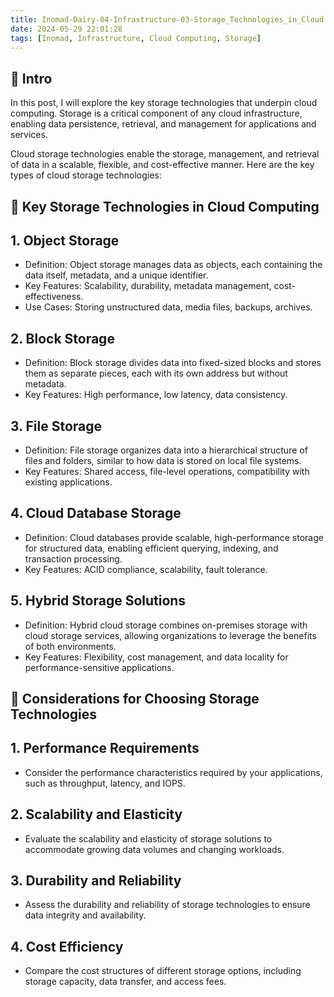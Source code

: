 ```yaml
---
title: Inomad-Dairy-04-Infrastructure-03-Storage_Technologies_in_Cloud
date: 2024-05-29 22:01:28
tags: [Inomad, Infrastructure, Cloud Computing, Storage]
---
```


## **🔎 Intro**

In this post, I will explore the key storage technologies that underpin cloud computing. Storage is a critical component of any cloud infrastructure, enabling data persistence, retrieval, and management for applications and services.

<!-- more -->

Cloud storage technologies enable the storage, management, and retrieval of data in a scalable, flexible, and cost-effective manner. Here are the key types of cloud storage technologies:

## **🔧 Key Storage Technologies in Cloud Computing**

## 1. Object Storage
- Definition: Object storage manages data as objects, each containing the data itself, metadata, and a unique identifier.
- Key Features: Scalability, durability, metadata management, cost-effectiveness.
- Use Cases: Storing unstructured data, media files, backups, archives.

## 2. Block Storage
- Definition: Block storage divides data into fixed-sized blocks and stores them as separate pieces, each with its own address but without metadata.
- Key Features: High performance, low latency, data consistency.

## 3. File Storage
- Definition: File storage organizes data into a hierarchical structure of files and folders, similar to how data is stored on local file systems.
- Key Features: Shared access, file-level operations, compatibility with existing applications.

## 4. Cloud Database Storage
- Definition: Cloud databases provide scalable, high-performance storage for structured data, enabling efficient querying, indexing, and transaction processing.
- Key Features: ACID compliance, scalability, fault tolerance.

## 5. Hybrid Storage Solutions
- Definition: Hybrid cloud storage combines on-premises storage with cloud storage services, allowing organizations to leverage the benefits of both environments.
- Key Features: Flexibility, cost management, and data locality for performance-sensitive applications.

## **🚩 Considerations for Choosing Storage Technologies**

## 1. Performance Requirements
- Consider the performance characteristics required by your applications, such as throughput, latency, and IOPS.

## 2. Scalability and Elasticity
- Evaluate the scalability and elasticity of storage solutions to accommodate growing data volumes and changing workloads.

## 3. Durability and Reliability
- Assess the durability and reliability of storage technologies to ensure data integrity and availability.

## 4. Cost Efficiency
- Compare the cost structures of different storage options, including storage capacity, data transfer, and access fees.